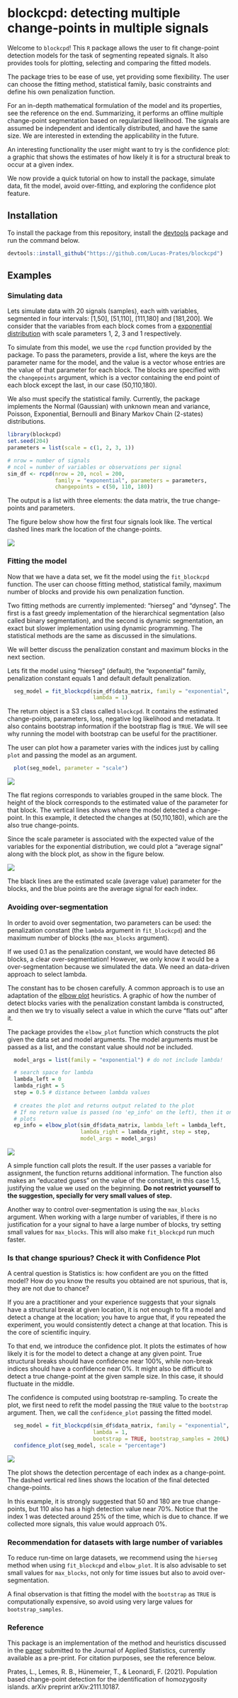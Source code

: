 blockcpd: detecting multiple change-points in multiple signals
================

Welcome to `blockcpd`! This `R` package allows the user to fit
change-point detection models for the task of segmenting repeated
signals. It also provides tools for plotting, selecting and comparing
the fitted models.

The package tries to be ease of use, yet providing some flexibility. The
user can choose the fitting method, statistical family, basic
constraints and define his own penalization function.

For an in-depth mathematical formulation of the model and its
properties, see the reference on the end. Summarizing, it performs an
offline multiple change-point segmentation based on regularized
likelihood. The signals are assumed be independent and identically
distributed, and have the same size. We are interested in extending the
applicability in the future.

An interesting functionality the user might want to try is the
confidence plot: a graphic that shows the estimates of how likely it is
for a structural break to occur at a given index.

We now provide a quick tutorial on how to install the package, simulate
data, fit the model, avoid over-fitting, and exploring the confidence
plot feature.

## Installation

To install the package from this repository, install the
[devtools](https://cran.r-project.org/web/packages/devtools/index.html)
package and run the command below.

``` r
devtools::install_github("https://github.com/Lucas-Prates/blockcpd")
```

## Examples

### Simulating data

Lets simulate data with 20 signals (samples), each with variables,
segmented in four intervals: \[1,50\], \[51,110\], \[111,180\] and
\[181,200\]. We consider that the variables from each block comes from a
[exponential
distribution](https://en.wikipedia.org/wiki/Exponential_distribution)
with scale parameters 1, 2, 3 and 1 respectively.

To simulate from this model, we use the `rcpd` function provided by the
package. To pass the parameters, provide a list, where the keys are the
parameter name for the model, and the value is a vector whose entries
are the value of that parameter for each block. The blocks are specified
with the `changepoints` argument, which is a vector containing the end
point of each block except the last, in our case (50,110,180).

We also must specify the statistical family. Currently, the package
implements the Normal (Gaussian) with unknown mean and variance,
Poisson, Exponential, Bernoulli and Binary Markov Chain (2-states)
distributions.

``` r
library(blockcpd)
set.seed(204)
parameters = list(scale = c(1, 2, 3, 1))

# nrow = number of signals
# ncol = number of variables or observations per signal
sim_df <- rcpd(nrow = 20, ncol = 200, 
               family = "exponential", parameters = parameters,
               changepoints = c(50, 110, 180)) 
```

The output is a list with three elements: the data matrix, the true
change-points and parameters.

The figure below show how the first four signals look like. The vertical
dashed lines mark the location of the change-points.

![](README_files/figure-gfm/unnamed-chunk-4-1.png)<!-- -->

### Fitting the model

Now that we have a data set, we fit the model using the `fit_blockcpd`
function. The user can choose fitting method, statistical family,
maximum number of blocks and provide his own penalization function.

Two fitting methods are currently implemented: “hierseg” and “dynseg”.
The first is a fast greedy implementation of the hierarchical
segmentation (also called binary segmentation), and the second is
dynamic segmentation, an exact but slower implementation using dynamic
programming. The statistical methods are the same as discussed in the
simulations.

We will better discuss the penalization constant and maximum blocks in
the next section.

Lets fit the model using “hierseg” (default), the “exponential” family,
penalization constant equals 1 and default default penalization.

``` r
  seg_model = fit_blockcpd(sim_df$data_matrix, family = "exponential", 
                           lambda = 1)
```

The return object is a S3 class called `blockcpd`. It contains the
estimated change-points, parameters, loss, negative log likelihood and
metadata. It also contains bootstrap information if the bootstrap flag
is `TRUE`. We will see why running the model with bootstrap can be
useful for the practitioner.

The user can plot how a parameter varies with the indices just by
calling `plot` and passing the model as an argument.

``` r
  plot(seg_model, parameter = "scale")
```

![](README_files/figure-gfm/unnamed-chunk-6-1.png)<!-- -->

The flat regions corresponds to variables grouped in the same block. The
height of the block corresponds to the estimated value of the parameter
for that block. The vertical lines shows where the model detected a
change-point. In this example, it detected the changes at (50,110,180),
which are the also true change-points.

Since the scale parameter is associated with the expected value of the
variables for the exponential distribution, we could plot a “average
signal” along with the block plot, as show in the figure below.

![](README_files/figure-gfm/unnamed-chunk-7-1.png)<!-- -->

The black lines are the estimated scale (average value) parameter for
the blocks, and the blue points are the average signal for each index.

### Avoiding over-segmentation

In order to avoid over segmentation, two parameters can be used: the
penalization constant (the `lambda` argument in `fit_blockcpd`) and the
maximum number of blocks (the `max_blocks` argument).

If we used 0.1 as the penalization constant, we would have detected 86
blocks, a clear over-segmentation! However, we only know it would be a
over-segmentation because we simulated the data. We need an data-driven
approach to select lambda.

The constant has to be chosen carefully. A common approach is to use an
adaptation of the [elbow
plot](https://en.wikipedia.org/wiki/Elbow_method_(clustering))
heuristics. A graphic of how the number of detect blocks varies with the
penalization constant lambda is constructed, and then we try to visually
select a value in which the curve “flats out” after it.

The package provides the `elbow_plot` function which constructs the plot
given the data set and model arguments. The model arguments must be
passed as a list, and the constant value should *not* be included.

``` r
  model_args = list(family = "exponential") # do not include lambda!

  # search space for lambda
  lambda_left = 0
  lambda_right = 5
  step = 0.5 # distance between lambda values
  
  # creates the plot and returns output related to the plot 
  # If no return value is passed (no 'ep_info' on the left), then it only
  # plots 
  ep_info = elbow_plot(sim_df$data_matrix, lambda_left = lambda_left,
                       lambda_right = lambda_right, step = step,
                       model_args = model_args)
```

![](README_files/figure-gfm/unnamed-chunk-8-1.png)<!-- -->

A simple function call plots the result. If the user passes a variable
for assignment, the function returns additional information. The
function also makes an “educated guess” on the value of the constant, in
this case 1.5, justifying the value we used on the beginning. **Do not
restrict yourself to the suggestion, specially for very small values of
step.**

Another way to control over-segmentation is using the `max_blocks`
argument. When working with a large number of variables, if there is no
justification for a your signal to have a large number of blocks, try
setting small values for `max_blocks`. This will also make
`fit_blockcpd` run much faster.

### Is that change spurious? Check it with Confidence Plot

A central question is Statistics is: how confident are you on the fitted
model? How do you know the results you obtained are not spurious, that
is, they are not due to chance?

If you are a practitioner and your experience suggests that your signals
have a structural break at given location, it is not enough to fit a
model and detect a change at the location; you have to argue that, if
you repeated the experiment, you would consistently detect a change at
that location. This is the core of scientific inquiry.

To that end, we introduce the confidence plot. It plots the estimates of
how likely it is for the model to detect a change at any given point.
True structural breaks should have confidence near 100%, while non-break
indices should have a confidence near 0%. It might also be difficult to
detect a true change-point at the given sample size. In this case, it
should fluctuate in the middle.

The confidence is computed using bootstrap re-sampling. To create the
plot, we first need to refit the model passing the `TRUE` value to the
`bootstrap` argument. Then, we call the `confidence_plot` passing the
fitted model.

``` r
  seg_model = fit_blockcpd(sim_df$data_matrix, family = "exponential", 
                           lambda = 1, 
                           bootstrap = TRUE, bootstrap_samples = 200L)
  confidence_plot(seg_model, scale = "percentage")
```

![](README_files/figure-gfm/unnamed-chunk-9-1.png)<!-- -->

The plot shows the detection percentage of each index as a change-point.
The dashed vertical red lines shows the location of the final detected
change-points.

In this example, it is strongly suggested that 50 and 180 are true
change-points, but 110 also has a high detection value near 70%. Notice
that the index 1 was detected around 25% of the time, which is due to
chance. If we collected more signals, this value would approach 0%.

### Recommendation for datasets with large number of variables

To reduce run-time on large datasets, we recommend using the `hierseg`
method when using `fit_blockcpd` and `elbow_plot`. It is also advisable
to set small values for `max_blocks`, not only for time issues but also
to avoid over-segmentation.

A final observation is that fitting the model with the `bootstrap` as
`TRUE` is computationally expensive, so avoid using very large values
for `bootstrap_samples`.

### Reference

This package is an implementation of the method and heuristics discussed
in the [paper](https://arxiv.org/abs/2111.10187) submitted to the
Journal of Applied Statistics, currently available as a pre-print. For
citation purposes, see the reference below.

Prates, L., Lemes, R. B., Hünemeier, T., & Leonardi, F. (2021).
Population based change-point detection for the identification of
homozygosity islands. arXiv preprint arXiv:2111.10187.
